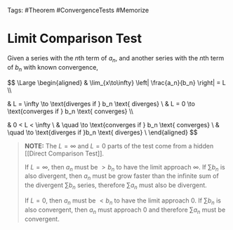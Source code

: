Tags: #Theorem #ConvergenceTests #Memorize 

# Limit Comparison Test

Given a series with the $n\text{th}$ term of $a_n$, and another series with the $n\text{th}$ term of $b_n$ with known convergence,

$$
\Large
\begin{aligned}
& \lim_{x\to\infty} \left| \frac{a_n}{b_n} \right| = L \\\\

& L = \infty \to \text{diverges if } b_n \text{ diverges} \\
& L = 0 \to \text{converges if } b_n \text{ converges} \\\\

& 0 < L < \infty	\\
	& \quad \to \text{converges if } b_n \text{ converges} \\
	& \quad \to \text{diverges if }b_n \text{ diverges} \\
\end{aligned}
$$

> **NOTE:**
> The $L = \infty$ and $L = 0$ parts of the test come from a hidden [[Direct Comparison Test]]. 
> 
> If $L = \infty$, then $a_n$ must be $> b_n$ to have the limit approach $\infty$. If $\sum b_n$ is also divergent, then $a_n$ must be grow faster than the infinite sum of the divergent $\sum b_n$ series, therefore $\sum a_n$ must also be divergent.
> 
> If $L = 0$, then $a_n$ must be $< b_n$ to have the limit approach $0$. If $\sum b_n$ is also convergent, then $a_n$ must approach $0$ and therefore $\sum a_n$ must be convergent.
